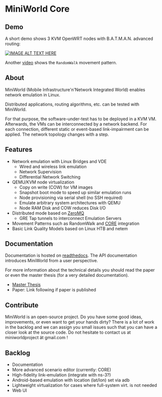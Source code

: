 # MiniWorld Core

## Demo

A short demo shows 3 KVM OpenWRT nodes with B.A.T.M.A.N. advanced routing:

[![IMAGE ALT TEXT HERE](https://img.youtube.com/vi/j6D-43Tso04/0.jpg)](https://youtu.be/j6D-43Tso04?list=PLU2J7CyV0Bom-gBxH_NdKPX8jfrQDtS5v)

Another [video](https://youtu.be/6VG-qg2IhgM?list=PLU2J7CyV0Bom-gBxH_NdKPX8jfrQDtS5v) shows the `RandomWalk` movement pattern.

## About
MiniWorld (Mobile Infrastructure'n'Network Integrated World) enables network emulation in Linux.

Distributed applications, routing algorithms, etc. can be tested with MiniWorld.

For that purpose, the software-under-test has to be deployed in a KVM VM. Afterwards, the VMs can be interconnected by a network backend. For each connection, different static or event-based link-impairment can be applied. The network topology changes with a step.

## Features
- Network emulation with Linux Bridges and VDE
	- Wired and wireless link emulation
	- Network Supervision
	- Differential Network Switching
- QEMU/KVM node virtualization
    - Copy on write (COW) for VM images
    - Snapshot boot mode to speed up similar emulation runs
    - Node provisioning via serial shell (no SSH required)
    - Emulate arbitrary system architectures with QEMU
    - Node RAM Disk and COW reduces Disk I/O
- Distributed mode based on [ZeroMQ](http://zeromq.org)
    - GRE Tap tunnels to interconnect Emulation Servers
- Movement Patterns such as RandomWalk and [CORE](https://www.nrl.navy.mil/itd/ncs/products/core) integration
- Basic Link Quality Models based on Linux HTB and netem

## Documentation

Documentation is hosted on [readthedocs](http://miniworld-core.readthedocs.io/).
The API documentation introduces MiniWorld from a user perspective.

For more information about the technical details you should read the paper or even the master thesis (for a very detailed documentation).

- [Master Thesis](https://www.dropbox.com/s/rgyfqgkh2freq82/master_thesis_nils_schmidt_two_side.pdf?dl=0)
- Paper: Link following if paper is published

## Contribute
MiniWorld is an open-source project.
Do you have some good ideas, improvements, or even want to get your hands dirty?
There is a lot of work in the backlog and we can assign you small issues such that you can have a closer look at the source code.
Do not hesitate to contact us at miniworldproject ät gmail.com !

## Backlog
- Documentation
- More advanced scenario editor (currently: CORE)
- High-fidelity link-emulation (integrate with ns-3?)
- Android-based emulation with location (lat/lon) set via adb
- Lightweight virtualization for cases where full-system virt. is not needed
- Web UI
